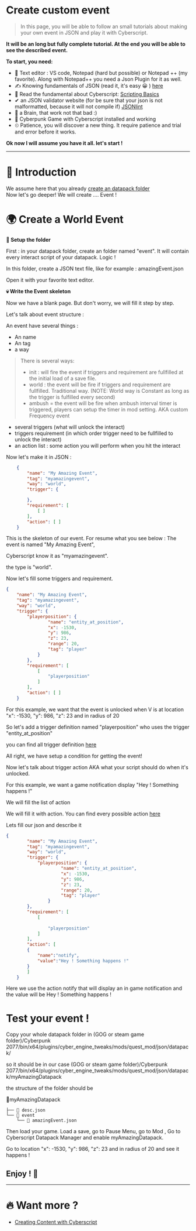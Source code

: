 # Create custom event

> In this page, you will be able to follow an small tutorials about making your own event in JSON and play it with Cyberscript.

**It will be an long but fully complete tutorial. At the end you will be able to see the described event.**

**To start, you need:**
- 📄 Text editor : VS code, Notepad (hard but possible) or Notepad ++ (my favorite). Along with Notepad++ you need a Json Plugin for it as well.
- ✍️ Knowing fundamentals of JSON (read it, it's easy 😀 ) [here](https://www.w3schools.com/js/js_json_intro.asp)
- 💯 Read the fundamental about Cyberscript: [Scripting Basics](scripting-basics.md)
- ✔ an JSON validator website (for be sure that your json is not malformatted, because it will not compile if) [JSONlint](https://jsonlint.com/)
- 🧠 a Brain, that work not that bad :)
- 🥇 Cyberpunk Game with Cyberscript installed and working
- ⏲ Patience, you will discover a new thing. It require patience and trial and error before it works.

**Ok now I will assume you have it all. let's start !**<hr>

# 📁 Introduction

We assume here that you already [create an datapack folder](create-an-datapack-folder.md)
<br>Now let's go deeper! We will create .... Event !

# 🌍 Create a World Event

**📂 Setup the folder**

First : in your datapack folder, create an folder named "event". It will contain every interact script of your datapack. Logic !

In this folder, create a JSON text file, like for example : amazingEvent.json<br>

Open it with your favorite text editor.

**💀 Write the Event skeleton**

Now we have a blank page. But don't worry, we will fill it step by step.

Let's talk about event structure :

An event have several things :
- An name
- An tag
- a way

> There is several ways:
> - init : will fire the event if triggers and requirement are fullfilled at the initial load of a save file.
> - world : the event will be fire if triggers and requirement are fullfilled. Traditional way. (NOTE: World way is Constant as long as the trigger is fulfilled every second)
> - ambush = the event will be fire when ambush interval timer is triggered, players can setup the timer in mod setting. AKA custom Frequency event

- several triggers (what will unlock the interact)
- triggers requirement (in which order trigger need to be fullfilled to unlock the interact)
- an action list : some action you will perform when you hit the interact

Now let's make it in JSON :

```json
    {
		"name": "My Amazing Event",
		"tag": "myamazingevent",
		"way": "world",
		"trigger": {

		},
		"requirement": [
			[ ]
		],
		"action": [ ]
	}
```

This is the skeleton of our event. For resume what you see below : The event is named "My Amazing Event",

Cyberscript know it as "myamazingevent".

the type is "world".

Now let's fill some triggers and requirement.

```json
{
	"name": "My Amazing Event",
	"tag": "myamazingevent",
	"way": "world",
	"trigger": {
		"playerposition": {
	            "name": "entity_at_position",
	            "x": -1530,
	            "y": 986,
                "z": 23,
		        "range": 20,
		        "tag": "player"
           	}
		},
		"requirement": [
			[
				"playerposition"
			]
		],
		"action": [ ]
	}
```

For this example, we want that the event is unlocked when V is at location "x": -1530, "y": 986, "z": 23 and in radius of 20

So let's add a trigger definition named "playerposition" who uses the trigger "entity_at_position"

you can find all trigger definition [here](https://raw.githubusercontent.com/cyberscript77/release/main/bin/x64/plugins/cyber_engine_tweaks/mods/cyberscript/mod/data/triggertemplate.json)

All right, we have setup a condition for getting the event!

Now let's talk about trigger action AKA what your script should do when it's unlocked.

For this example, we want a game notification display "Hey ! Something happens !"

We will fill the list of action

We will fill it with action. You can find every possible action [here](https://raw.githubusercontent.com/cyberscript77/release/main/bin/x64/plugins/cyber_engine_tweaks/mods/cyberscript/mod/data/actiontemplate.json)

Lets fill our json and describe it

```json
{
		"name": "My Amazing Event",
		"tag": "myamazingevent",
		"way": "world",
		"trigger": {
			"playerposition": {
		             "name": "entity_at_position",
		             "x": -1530,
			         "y": 986,
         	         "z": 23,
		             "range": 20,
		             "tag": "player"
                }
		},
		"requirement": [
			[
				
				"playerposition"
			]
		],
		"action": [
		{
			"name":"notify",
			"value":"Hey ! Something happens !"
		}
		]
	}
```

Here we use the action notify that will display an in game notification and the value will be Hey ! Something happens !

# Test your event !

Copy your whole datapack folder in (GOG or steam game folder)/Cyberpunk 2077/bin/x64/plugins/cyber_engine_tweaks/mods/quest_mod/json/datapack/

so it should be in our case (GOG or steam game folder)/Cyberpunk 2077/bin/x64/plugins/cyber_engine_tweaks/mods/quest_mod/json/datapack/myAmazingDatapack

the structure of the folder should be

📂myAmazingDatapack

```structure
├── 📃 desc.json
└── 📁 event
    └── 📃 amazingEvent.json
```

Then load your game. Load a save, go to Pause Menu, go to Mod , Go to Cyberscript Datapack Manager and enable myAmazingDatapack.

Go to location "x": -1530, "y": 986, "z": 23 and in radius of 20 and see it happens !

<h2>Enjoy ! 🤠</h2><hr>

# 🔥 Want more ?
- [Creating Content with Cyberscript](creating-content-with-cyberscript.md)